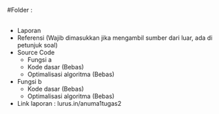 #Folder :
<br/><br/>
- Laporan
- Referensi (Wajib dimasukkan jika mengambil sumber dari luar, ada di petunjuk soal)
- Source Code
    - Fungsi a
   -    Kode dasar (Bebas)
   - Optimalisasi algoritma (Bebas)
 - Fungsi b
   - Kode dasar (Bebas)
   - Optimalisasi algoritma (Bebas)
- Link laporan : lurus.in/anuma1tugas2 
